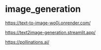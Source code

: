 # image_generation
https://text-to-image-wo0j.onrender.com/

https://text2image-generation.streamlit.app/

https://pollinations.ai/

